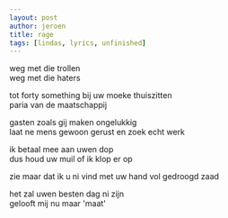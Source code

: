 ```yaml
---
layout: post
author: jeroen
title: rage
tags: [lindas, lyrics, unfinished]
---
```


weg met die trollen  
weg met die haters  

tot forty something bij uw moeke thuiszitten  
paria van de maatschappij  

gasten zoals gij maken ongelukkig  
laat ne mens gewoon gerust en zoek echt werk  

ik betaal mee aan uwen dop  
dus houd uw muil of ik klop er op  

zie maar dat ik u ni vind
met uw hand vol gedroogd zaad  

het zal uwen besten dag ni zijn  
gelooft mij nu maar 'maat'
